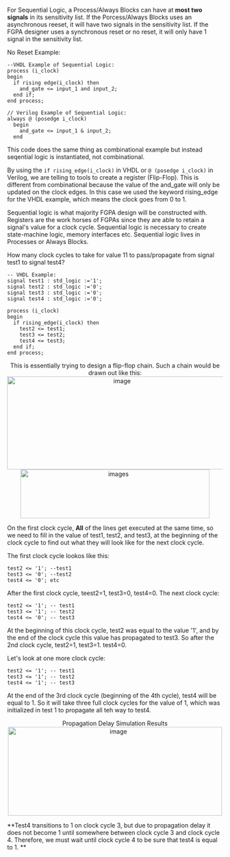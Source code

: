 For Sequential Logic, a Process/Always Blocks can have at **most two signals** in its sensitivity list. If the Porcess/Always Blocks uses an asynchronous reeset, it will have two signals in the sensitivity list. If the FGPA designer uses a synchronous reset or no reset, it will only have 1 signal in the sensitivity list. 

No Reset Example:
```
--VHDL Example of Sequential Logic:
process (i_clock)
begin
  if rising edge(i_clock) then
    and_gate <= input_1 and input_2;
  end if;
end process;
```
```
// Verilog Example of Sequential Logic:
always @ (posedge i_clock)
  begin
    and_gate <= input_1 & input_2;
  end
```

This code does the same thing as combinational example but instead seqential logic is instantiated, not combinational. 

By using the `if rising_edge(i_clock)` in VHDL or `@ (posedge i_clock)` in Verilog, we are telling to tools to create a register (Flip-Flop). This is different from combinational because the value of the and_gate will only be updated on the clock edges. In this case we used the keyword rising_edge for the VHDL example, which means the clock goes from 0 to 1. 

Sequential logic is what majority FGPA design will be constructed with. Registers are the work horses of FGPAs since they are able to retain a signal's value for a clock cycle. Sequential logic is necessary to create state-machine logic, memory interfaces etc. Sequential logic lives in Processes or Always Blocks.

How many clock cycles to take for value 11 to pass/propagate from signal test1 to signal test4?
```
-- VHDL Example:
signal test1 : std_logic :='1';
signal test2 : std_logic :='0';
signal test3 : std_logic :='0';
signal test4 : std_logic :='0';

process (i_clock)
begin
  if rising_edge(i_clock) then
    test2 <= test1;
    test3 <= test2;
    test4 <= test3;
  end if;
end process;
```
<p align="center">
This is essentially trying to design a flip-flop chain. Such a chain would be drawn out like this:

<img width="521" height="217" alt="image" src="https://github.com/user-attachments/assets/78fb163a-8299-4a96-9009-4f032cd0ef5f" />
<img width="442" height="114" alt="images" src="https://github.com/user-attachments/assets/d987e8e7-0ff1-467d-bec5-3499a7012530" />

On the first clock cycle, **All** of the lines get executed at the same time, so we need to fill in the value of test1, test2, and test3, at the beginning of the clock cycle to find out what they will look like for the next clock cycle.

The first clock cycle lookos like this:
```
test2 <= '1'; --test1
test3 <= '0'; --test2
test4 <= '0'; etc
```

After the first clock cycle, teest2=1, test3=0, test4=0. The next clock cycle:
```
test2 <= '1'; -- test1
test3 <= '1'; -- test2
test4 <= '0'; -- test3
```

At the beginning of this clock cycle, test2 was equal to the value '1', and by the end of the clock cycle this value has propagated to test3. So after the 2nd clock cycle, test2=1, test3=1. test4=0. 

Let's look at one more clock cycle:
```
test2 <= '1'; -- test1
test3 <= '1'; -- test2
test4 <= '1'; -- test3
```

At the end of the 3rd clock cycle (beginning of the 4th cycle), test4 will be equal to 1. So it will take three full clock cycles for the value of 1, which was initialized in test 1 to propagate all teh way to test4. 

<p align="center">
Propagation Delay Simulation Results
  <img width="500" height="207" alt="image" src="https://github.com/user-attachments/assets/96e067ea-e1aa-40fc-aef7-d750d73df1c8" />

**Test4 transitions to 1 on clock cycle 3, but due to propagation delay it does not become 1 until somewhere between clock cycle 3 and clock cycle 4. Therefore, we must wait until clock cycle 4 to be sure that test4 is equal to 1. 
**
